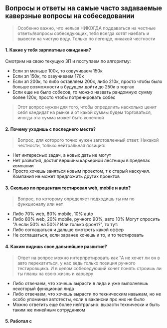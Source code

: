 ## Вопросы и ответы на самые часто задаваемые каверзные вопросы на собеседовании
> Особенно важно, что нельзя НИКОГДА поддаваться на честные ответы/вопросы собеседующих, тебя всегда хотят наебать и вывести на чистую воду. Только по легенде, никакой честности
#### <p> 1. Какие у тебя зарплатные ожидания? </p>
Смотрим на свою текущую ЗП и поступаем по алгоритму:
- Если зп меньше 100к, то озвучиваем 150к
- Если зп 150к, то озвучиваем 170к
- Если зп 200к, то либо оставляем 200к, либо 210к, просто чтобы было больше возможности в будущем дойти до 250к в торгах
- Если еще не было собесов, то можно назвать рандомную сумму более 120к, просто чтобы потренировать собес
> Этот вопрос нужен для того, чтобы определить насколько ценит себя кандидат на рынке и от какой суммы будем торговаться, иногда эта сумма может быть конечной

#### 2. Почему уходишь с последнего места?
> Вопрос, для которого точно нужен заготовленный ответ. Никакой честности, только нейтральная позиция:
- Нет интересных задач, а новых дать не могут
- Нет развития, достиг вершины карьерной лестницы в пределах компании
- Просто хочешь заняться новым проектом, т к старый наскучил. Компания не может предложить других проектов

#### 3. Сколько по процентам тестировал web, mobile и auto?
> Вопрос, по которому определяет подходишь ты им по функционалу или нет
- Либо 70% web, 80% mobile, 10% auto
- Либо 80% web, 20% mobile, ручного 90%, авто 10%
Могут спросить "А если 50% на 50%? Или только фронт?", то тут:
- Либо соглашаться и дальше смотреть какой оффер
- Не соглашаться, если заранее хочешь и то, и то тестировать

#### 4. Каким видишь свое дальнейшее развитие?
> Ответ на вопрос можно интерпретировать как "А не хочет ли он в авто перекатиться, у нас ведь только позиция ручного тестировщика. И в целом собеседующий хочет понять строишь ли ты планы на свою жизнь и карьеру
- Либо отвечаем, что хочешь вырасти в лида и уже выполняешь некоторый функционал лида
- Либо отвечаем, что хочешь вырасти по техническим навыкам, но не особо упоминая автотесты, если в вакансии про них не было
- Можно ответить еще более нейтрально: вырасти технически и быть таким же линейным сотрудником

#### 5. Работал с 
